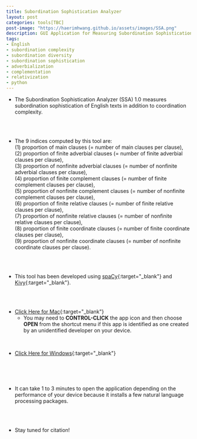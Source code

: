 ```yaml
---
title: Subordination Sophistication Analyzer
layout: post
categories: tools[TBC]
post-image: "https://haerimhwang.github.io/assets/images/SSA.png"
description: GUI Application for Measuring Subordination Sophistication of English Texts
tags:
- English
- subordination complexity
- subordination diversity
- subordination sophistication
- adverbialization
- complementation
- relativization
- python
---
```


* The Subordination Sophistication Analyzer (SSA) 1.0 measures subordination sophistication of English texts in addition to coordination complexity. 
<br>
<br>

* The 9 indices computed by this tool are:  
    (1) proportion of main clauses (= number of main clauses per clause), <br>
    (2) proportion of finite adverbial clauses (= number of finite adverbial clauses per clause), <br>
    (3) proportion of nonfinite adverbial clauses (= number of nonfinite adverbial clauses per clause),  <br>
    (4) proportion of finite complement clauses (= number of finite complement clauses per clause), <br> 
    (5) proportion of nonfinite complement clauses (= number of nonfinite complement clauses per clause), <br>
    (6) proportion of finite relative clauses (= number of finite relative clauses per clause), <br>
    (7) proportion of nonfinite relative clauses (= number of nonfinite relative clauses per clause),  <br>
    (8) proportion of finite coordinate clauses (= number of finite coordinate clauses per clause), <br>
    (9) proportion of nonfinite coordinate clauses (= number of nonfinite coordinate clauses per clause).  <br>

<br>
<br>

* This tool has been developed using [spaCy](https://spacy.io/){:target="_blank"} and [Kivy](https://kivy.org/#home){:target="_blank"}. 
<br>
<br>


* [Click Here for Mac](){:target="_blank"} <br>
    * You may need to **CONTROL-CLICK** the app icon and then choose **OPEN** from the shortcut menu if this app is identified as one created by an unidentified developer on your device.
<br>
        
* [Click Here for Windows](){:target="_blank"} 
<br>
<br>
<br>      
    
* It can take 1 to 3 minutes to open the application depending on the performance of your device because it installs a few natural language processing packages.  
<br>
<br>
    
* Stay tuned for citation!
<br>
<br>
